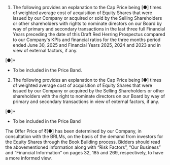 1. The following provides an explanation to the Cap Price being [●] times of weighted average cost of acquisition of Equity Shares that were issued by our Company or acquired or sold by the Selling Shareholders or other shareholders with rights to nominate directors on our Board by way of primary and secondary transactions in the last three full Financial Years preceding the date of this Draft Red Herring Prospectus compared to our Company's KPIs and financial ratios for the three months period ended June 30, 2025 and Financial Years 2025, 2024 and 2023 and in view of external factors, if any.

[●]*

* To be included in the Price Band.

2. The following provides an explanation to the Cap Price being [●] times of weighted average cost of acquisition of Equity Shares that were issued by our Company or acquired by the Selling Shareholders or other shareholders with the right to nominate directors on our Board by way of primary and secondary transactions in view of external factors, if any.

[●]*

* To be included in the Price Band

The Offer Price of ₹[●] has been determined by our Company, in consultation with the BRLMs, on the basis of the demand from investors for the Equity Shares through the Book Building process. Bidders should read the abovementioned information along with “Risk Factors”, “Our Business” and “Financial Information” on pages 32, 185 and 269, respectively, to have a more informed view.